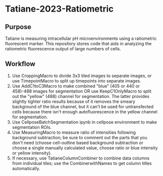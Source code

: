 # Tatiane-2023-Ratiometric

## Purpose
Tatiane is measuring intracellular pH microenvironments using a ratiometric fluorescent marker. This repository stores code that aids in analyzing the ratiometric fluorescence output of large numbers of cells.

## Workflow
1) Use CroppingMacro to divide 3x3 tiled images to separate images, or use TimepointMacro to split up timepoints into separate images.
2) Use AddC1toC3Macro to make combined "blue" (405 or 440 or 458)-488 images for segmentation OR use KeepC1OnlyMacro to split out the "yellow" (488) channel for segmentation.  The latter provides slightly tighter ratio results because of it removes the smeary background of the blue channel, but it can't be used for untransfected cells because there isn't enough autofluorescence in the yellow channel for segmentation.
3) Use CellposeBatchSegmentation ipynb in cellpose environment to make segmentation ROIs.
4) Use MeasuringMacro to measure ratio of intensities following background subtraction; be sure to comment out the parts that you don't need (choose cell-outline based background subtraction or choose a single manually calculated value, choose ratio or blue intensity or yellow intensity).
5) If necessary, use TatianeColumnCombiner to combine data columns from individual tiles; use the CombinerwithNames to get column titles automatically.

